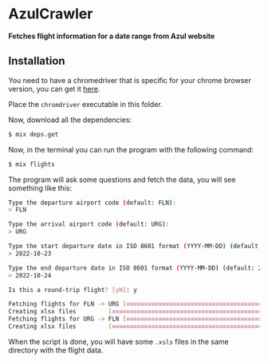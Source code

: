 # AzulCrawler

**Fetches flight information for a date range from Azul website**

## Installation

You need to have a chromedriver that is specific for your chrome browser version, you can get it [here](https://chromedriver.chromium.org/downloads).

Place the `chromdriver` executable in this folder.

Now, download all the dependencies:

```sh
$ mix deps.get
```

Now, in the terminal you can run the program with the following command:

```sh
$ mix flights
```

The program will ask some questions and fetch the data, you will see something like this:

```sh
Type the departure airport code (default: FLN):
> FLN

Type the arrival airport code (default: URG):
> URG

Type the start departure date in ISO 8601 format (YYYY-MM-DD) (default: 2022-10-23):
> 2022-10-23

Type the end departure date in ISO 8601 format (YYYY-MM-DD) (default: 2022-10-23):
> 2022-10-24

Is this a round-trip flight? [yN]: y

Fetching flights for FLN -> URG [≡≡≡≡≡≡≡≡≡≡≡≡≡≡≡≡≡≡≡≡≡≡≡≡≡≡≡≡≡≡≡≡≡≡≡≡≡≡≡≡≡] 100%
Creating xlsx files         [≡≡≡≡≡≡≡≡≡≡≡≡≡≡≡≡≡≡≡≡≡≡≡≡≡≡≡≡≡≡≡≡≡≡≡≡≡≡≡≡≡≡≡] 100%
Fetching flights for URG -> FLN [≡≡≡≡≡≡≡≡≡≡≡≡≡≡≡≡≡≡≡≡≡≡≡≡≡≡≡≡≡≡≡≡≡≡≡≡≡≡≡≡≡] 100%
Creating xlsx files         [≡≡≡≡≡≡≡≡≡≡≡≡≡≡≡≡≡≡≡≡≡≡≡≡≡≡≡≡≡≡≡≡≡≡≡≡≡≡≡≡≡≡≡] 100%
```

When the script is done, you will have some `.xsls` files in the same directory with the flight data.
